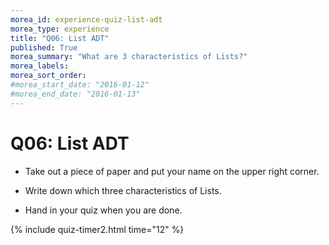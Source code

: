 ```yaml
---
morea_id: experience-quiz-list-adt
morea_type: experience
title: "Q06: List ADT"
published: True
morea_summary: "What are 3 characteristics of Lists?"
morea_labels:
morea_sort_order:
#morea_start_date: "2016-01-12"
#morea_end_date: "2016-01-13"
---
```


# Q06: List ADT

* Take out a piece of paper and put your name on the upper right corner.

* Write down which three characteristics of Lists.

* Hand in your quiz when you are done.

{% include quiz-timer2.html time="12" %}

